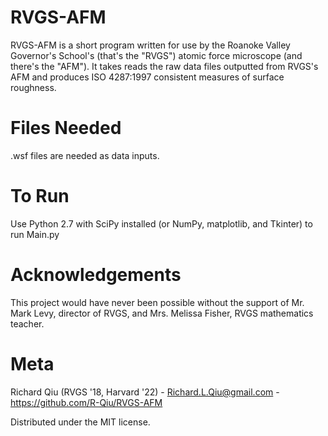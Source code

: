 # RVGS-AFM
RVGS-AFM is a short program written for use by the Roanoke Valley Governor's School's (that's the "RVGS") atomic force microscope (and there's the "AFM"). It takes reads the raw data files outputted from RVGS's AFM and produces ISO 4287:1997 consistent measures of surface roughness. 

# Files Needed
.wsf files are needed as data inputs. 

# To Run
Use Python 2.7 with SciPy installed (or NumPy, matplotlib, and Tkinter) to run Main.py

# Acknowledgements
This project would have never been possible without the support of Mr. Mark Levy, director of RVGS, and Mrs. Melissa Fisher, RVGS mathematics teacher. 

# Meta
Richard Qiu (RVGS '18, Harvard '22) - Richard.L.Qiu@gmail.com - https://github.com/R-Qiu/RVGS-AFM

Distributed under the MIT license.
